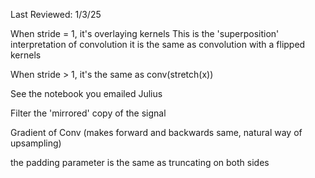 Last Reviewed: 1/3/25

When stride = 1, it's overlaying kernels
This is the 'superposition' interpretation of convolution
it is the same as convolution with a flipped kernels

When stride > 1, it's the same as conv(stretch(x))

See the notebook you emailed Julius

Filter the 'mirrored' copy of the signal

Gradient of Conv (makes forward and backwards same, natural way of upsampling)

the padding parameter is the same as truncating on both sides
